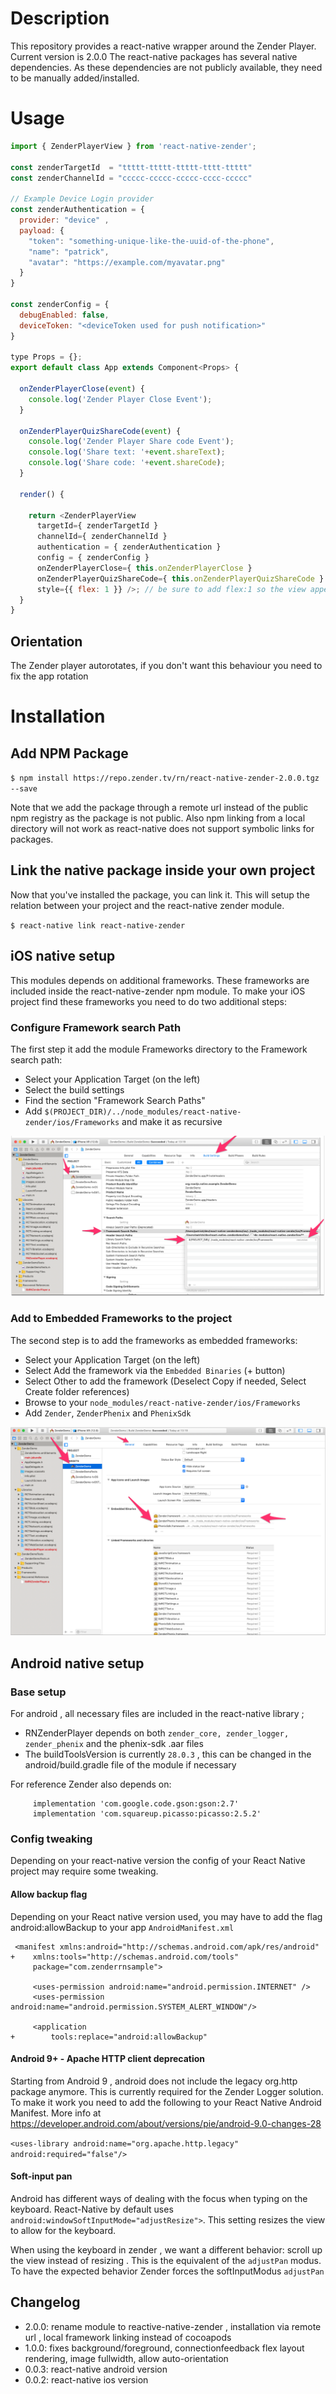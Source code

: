 # Description

This repository provides a react-native wrapper around the Zender Player. Current version is 2.0.0
The react-native packages has several native dependencies. As these dependencies are not publicly available, they need to be manually added/installed.

# Usage
```javascript
import { ZenderPlayerView } from 'react-native-zender';

const zenderTargetId  = "ttttt-ttttt-ttttt-tttt-ttttt"
const zenderChannelId = "ccccc-ccccc-ccccc-cccc-ccccc"

// Example Device Login provider
const zenderAuthentication = {
  provider: "device" ,
  payload: {
    "token": "something-unique-like-the-uuid-of-the-phone",
    "name": "patrick",
    "avatar": "https://example.com/myavatar.png"
  }
}

const zenderConfig = {
  debugEnabled: false,
  deviceToken: "<deviceToken used for push notification>"
}

type Props = {};
export default class App extends Component<Props> {

  onZenderPlayerClose(event) {
    console.log('Zender Player Close Event');
  }

  onZenderPlayerQuizShareCode(event) {
    console.log('Zender Player Share code Event');
    console.log('Share text: '+event.shareText);
    console.log('Share code: '+event.shareCode);
  }

  render() {

    return <ZenderPlayerView
      targetId={ zenderTargetId }
      channelId={ zenderChannelId }
      authentication = { zenderAuthentication }
      config = { zenderConfig }
      onZenderPlayerClose={ this.onZenderPlayerClose }
      onZenderPlayerQuizShareCode={ this.onZenderPlayerQuizShareCode }
      style={{ flex: 1 }} />; // be sure to add flex:1 so the view appears full size
  }
}
```

## Orientation
The Zender player autorotates, if you don't want this behaviour you need to fix the app rotation

# Installation
## Add NPM Package
`$ npm install https://repo.zender.tv/rn/react-native-zender-2.0.0.tgz --save`

Note that we add the package through a remote url instead of the public npm registry as the package is not public.
Also npm linking from a local directory will not work as react-native does not support symbolic links for packages.

## Link the native package inside your own project
Now that you've installed the package, you can link it. This will setup the relation between your project and the react-native zender module.

`$ react-native link react-native-zender`

## iOS native setup
This modules depends on additional frameworks. These frameworks are included inside the react-native-zender npm module.
To make your iOS project find these frameworks you need to do two additional steps:

### Configure Framework search Path
The first step it add the module Frameworks directory to the Framework search path:
- Select your Application Target (on the left)
- Select the build settings
- Find the section "Framework Search Paths"
- Add `$(PROJECT_DIR)/../node_modules/react-native-zender/ios/Frameworks` and make it as recursive

![Add Framework Search Path](docs/images/ios/framework-searchpath.png?raw=true "Add Framework Search Path")

### Add to Embedded Frameworks to the project
The second step is to add the frameworks as embedded frameworks:
- Select your Application Target (on the left)
- Select Add the framework via the `Embedded Binaries` (+ button)
- Select Other to add the framework (Deselect Copy if needed, Select Create folder references)
- Browse to your `node_modules/react-native-zender/ios/Frameworks`
- Add `Zender`, `ZenderPhenix` and `PhenixSdk`

![Add to Embedded Frameworks](docs/images/ios/framework-embed.png?raw=true "Add to Embedded Frameworks")

## Android native setup
### Base setup
For android , all necessary files are included in the react-native library ; 

- RNZenderPlayer depends on both `zender_core, zender_logger, zender_phenix` and the phenix-sdk .aar files
- The buildToolsVersion is currently `28.0.3` , this can be changed in the android/build.gradle file of the module if necessary

For reference Zender also depends on:
```
     implementation 'com.google.code.gson:gson:2.7'
     implementation 'com.squareup.picasso:picasso:2.5.2'
```

### Config tweaking
Depending on your react-native version the config of your React Native project may require some tweaking.

#### Allow backup flag
Depending on your React native version used, you may have to add the flag android:allowBackup to your app `AndroidManifest.xml`

```
 <manifest xmlns:android="http://schemas.android.com/apk/res/android"
+    xmlns:tools="http://schemas.android.com/tools"
     package="com.zenderrnsample">

     <uses-permission android:name="android.permission.INTERNET" />
     <uses-permission android:name="android.permission.SYSTEM_ALERT_WINDOW"/>

     <application
+        tools:replace="android:allowBackup"

```

#### Android 9+ - Apache HTTP client deprecation
Starting from Android 9 , android does not include the legacy org.http package anymore. This is currently required for the Zender Logger solution.
To make it work you need to add the following to your React Native Android Manifest. More info at <https://developer.android.com/about/versions/pie/android-9.0-changes-28>


`<uses-library android:name="org.apache.http.legacy" android:required="false"/>`

#### Soft-input pan
Android has different ways of dealing with the focus when typing on the keyboard.
React-Native by default uses `android:windowSoftInputMode="adjustResize">`. This setting resizes the view to allow for the keyboard.

When using the keyboard in zender , we want a different behavior: scroll up the view instead of resizing . This is the equivalent of the `adjustPan` modus.
To have the expected behavior Zender forces the softInputModus `adjustPan`


## Changelog
- 2.0.0: rename module to reactive-native-zender , installation via remote url , local framework linking instead of cocoapods
- 1.0.0: fixes background/foreground, connectionfeedback flex layout rendering, image fullwidth, allow auto-orientation
- 0.0.3: react-native android version
- 0.0.2: react-native ios version

